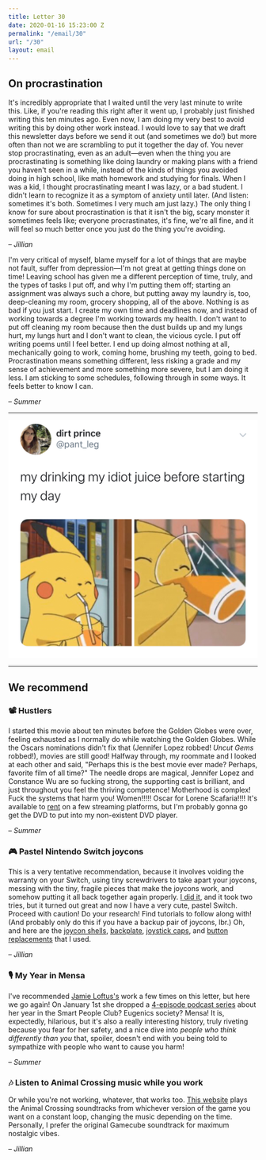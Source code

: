```yaml
---
title: Letter 30
date: 2020-01-16 15:23:00 Z
permalink: "/email/30"
url: "/30"
layout: email
---
```


## On procrastination

It's incredibly appropriate that I waited until the very last minute to write this. Like, if you're reading this right after it went up, I probably just finished writing this ten minutes ago. Even now, I am doing my very best to avoid writing this by doing other work instead. I would love to say that we draft this newsletter days before we send it out (and sometimes we do!) but more often than not we are scrambling to put it together the day of. You never stop procrastinating, even as an adult—even when the thing you are procrastinating is something like doing laundry or making plans with a friend you haven't seen in a while, instead of the kinds of things you avoided doing in high school, like math homework and studying for finals. When I was a kid, I thought procrastinating meant I was lazy, or a bad student. I didn't learn to recognize it as a symptom of anxiety until later. (And listen: sometimes it's both. Sometimes I very much am just lazy.) The only thing I know for sure about procrastination is that it isn't the big, scary monster it sometimes feels like; everyone procrastinates, it's fine, we're all fine, and it will feel so much better once you just do the thing you're avoiding. 

– *Jillian*

I'm very critical of myself, blame myself for a lot of things that are maybe not fault, suffer from depression—I'm not great at getting things done on time! Leaving school has given me a different perception of time, truly, and the types of tasks I put off, and why I'm putting them off; starting an assignment was always such a chore, but putting away my laundry is, too, deep-cleaning my room, grocery shopping, all of the above. Nothing is as bad if you just start. I create my own time and deadlines now, and instead of working towards a degree I'm working towards my health. I don't want to put off cleaning my room because then the dust builds up and my lungs hurt, my lungs hurt and I don't want to clean, the vicious cycle. I put off writing poems until I feel better. I end up doing almost nothing at all, mechanically going to work, coming home, brushing my teeth, going to bed. Procrastination means something different, less risking a grade and my sense of achievement and more something more severe, but I am doing it less. I am sticking to some schedules, following through in some ways. It feels better to know I can. 

– *Summer*

<hr>

<a href="https://twitter.com/pant_leg/status/1217158490906677248">
  <img src="/assets/images/tweets/30.jpg" class="tweet">
</a>

<hr>

## We recommend

### 📽️ Hustlers

I started this movie about ten minutes before the Golden Globes were over, feeling exhausted as I normally do while watching the Golden Globes. While the Oscars nominations didn't fix that (Jennifer Lopez robbed! *Uncut Gems* robbed!), movies are still good! Halfway through, my roommate and I looked at each other and said, "Perhaps this is the best movie ever made? Perhaps, favorite film of all time?" The needle drops are magical, Jennifer Lopez and Constance Wu are so fucking strong, the supporting cast is brilliant, and just throughout you feel the thriving competence! Motherhood is complex! Fuck the systems that harm you! Women!!!!! Oscar for Lorene Scafaria!!!! It's available to [rent](https://www.youtube.com/watch?v=lT_ot9Lud4c) on a few streaming platforms, but I'm probably gonna go get the DVD to put into my non-existent DVD player. 

– *Summer*

### 🎮 Pastel Nintendo Switch joycons

This is a very tentative recommendation, because it involves voiding the warranty on your Switch, using tiny screwdrivers to take apart your joycons, messing with the tiny, fragile pieces that make the joycons work, and somehow putting it all back together again properly. [I did it](https://twitter.com/jilliangmeehan/status/1216410858991116289), and it took two tries, but it turned out great and now I have a very cute, pastel Switch. Proceed with caution! Do your research! Find tutorials to follow along with! (And probably only do this if you have a backup pair of joycons, lbr.) Oh, and here are the [joycon shells](https://www.amazon.com/eXtremeRate-Handheld-Controller-Replacement-Nintendo/dp/B07NVLH8PR), [backplate](https://www.amazon.com/eXtremeRate-Nintendo-Switch-Handheld-Controller-Replacement/dp/B07NVMXNM8/ref=pd_sim_b2b_5/144-3376423-1654755?_encoding=UTF8&pd_rd_i=B07NVMXNM8&pd_rd_r=2676276a-9bfd-49b2-beb9-cc74e71d294a&pd_rd_w=95Hgh&pd_rd_wg=fM8QG&pf_rd_p=a07701e4-f565-442a-b97f-93ab23cbb7ef&pf_rd_r=8EDC70YF06AVQZMJCPYQ&psc=1&refRID=8EDC70YF06AVQZMJCPYQ), [joystick caps](https://www.amazon.com/GeekShare-Silicone-Sakura-Joystick-Caps-Switch-nintendo/dp/B07W6L39V6/ref=pd_bxgy_147_3/144-3376423-1654755?_encoding=UTF8&pd_rd_i=B07W6L39V6&pd_rd_r=2676276a-9bfd-49b2-beb9-cc74e71d294a&pd_rd_w=VdBhM&pd_rd_wg=fM8QG&pf_rd_p=09627863-9889-4290-b90a-5e9f86682449&pf_rd_r=8EDC70YF06AVQZMJCPYQ&psc=1&refRID=8EDC70YF06AVQZMJCPYQ), and [button replacements](https://www.amazon.com/eXtremeRate-Replacement-Direction-Nintendo-Included/dp/B07PLXN2JZ/ref=pd_sim_b2b_1/144-3376423-1654755?_encoding=UTF8&pd_rd_i=B07PN35QG4&pd_rd_r=2676276a-9bfd-49b2-beb9-cc74e71d294a&pd_rd_w=95Hgh&pd_rd_wg=fM8QG&pf_rd_p=a07701e4-f565-442a-b97f-93ab23cbb7ef&pf_rd_r=8EDC70YF06AVQZMJCPYQ&refRID=8EDC70YF06AVQZMJCPYQ&th=1) that I used.

– *Jillian*

### 🎙️ My Year in Mensa

I've recommended [Jamie Loftus's](http://jamieloftusisinnocent.com/) work a few times on this letter, but here we go again! On January 1st she dropped a [4-episode podcast series](https://anchor.fm/jamie-loftus) about her year in the Smart People Club? Eugenics society? Mensa! It is, expectedly, hilarious, but it's also a really interesting history, truly riveting because you fear for her safety, and a nice dive into *people who think differently than you* that, spoiler, doesn't end with you being told to sympathize with people who want to cause you harm! 

– *Summer*

### 🎶 Listen to Animal Crossing music while you work

Or while you're not working, whatever, that works too. [This website](http://tane.us/ac/) plays the Animal Crossing soundtracks from whichever version of the game you want on a constant loop, changing the music depending on the time. Personally, I prefer the original Gamecube soundtrack for maximum nostalgic vibes. 

– *Jillian*